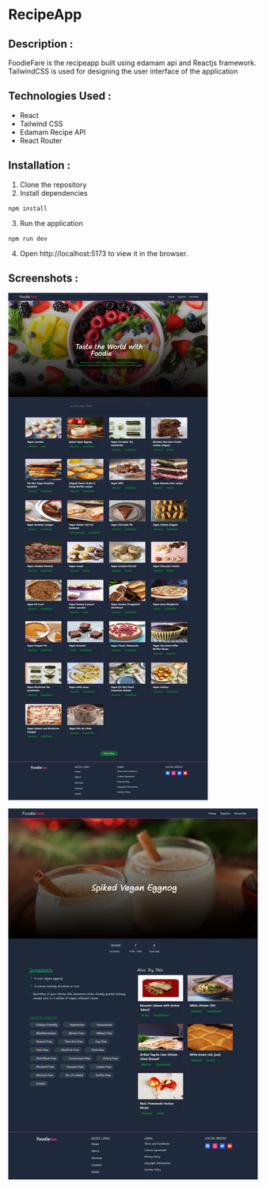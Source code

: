 # RecipeApp
## Description :
FoodieFare is the recipeapp built using edamam api and Reactjs framework. TailwindCSS is used for designing the user interface of the application

## Technologies Used :
- React
- Tailwind CSS
- Edamam Recipe API
- React Router

## Installation :
1. Clone the repository
2. Install dependencies
```
npm install
```
3. Run the application
```
npm run dev
```
4. Open http://localhost:5173 to view it in the browser.

## Screenshots : 

![Home](./screenshoots/home_page.jpeg)

![view-recipe](./screenshoots/single_view.jpeg)
